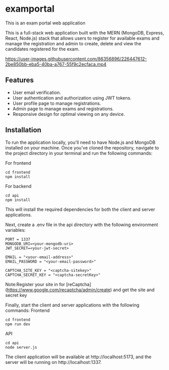 # examportal
This is an exam portal  web application

This is a full-stack web application built with the MERN (MongoDB, Express, React, Node.js) stack that allows users to register for available exams and manage the registration and admin to create, delete and view the candidates registered for the exam.

https://user-images.githubusercontent.com/86356896/226447612-2be850bb-eba5-40ba-a767-55f9c2ecfaca.mp4


## Features
* User email verification.
* User authentication and authorization using JWT tokens.
* User profile page to manage registrations.
* Admin page to manage exams and registrations.
* Responsive design for optimal viewing on any device.

## Installation

To run the application locally, you'll need to have Node.js and MongoDB installed on your machine. Once you've cloned the repository, navigate to the project directory in your terminal and run the following commands:

For frontend 
```
cd frontend
npm install 
```
For backend
```
cd api
npm install
```
This will install the required dependencies for both the client and server applications.

Next, create a .env file in the api directory with the following environment variables:
```
PORT = 1337
MONGODB_URI=<your-mongodb-uri>
JWT_SECRET=<your-jwt-secret>

EMAIL = "<your-email-address>"
EMAIL_PASSWORD = "<your-email-password>"

CAPTCHA_SITE_KEY = "<captcha-sitekey>"
CAPTCHA_SECRET_KEY = "<captcha-secretKey>"
```
Note:Register your site in for [reCaptcha] (https://www.google.com/recaptcha/admin/create) and get the site and secret key

Finally, start the client and server applications with the following commands:
Frontend
```
cd frontend
npm run dev
```
API
```
cd api
node server.js
```
The client application will be available at http://localhost:5173, and the server will be running on http://localhost:1337.

